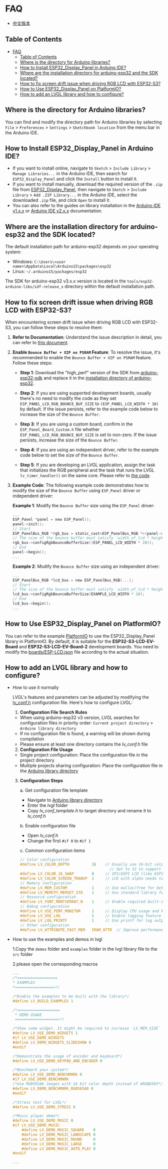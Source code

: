 # FAQ

* [中文版本](./FAQ_CN.md)

## Table of Contents

- [FAQ](#faq)
  - [Table of Contents](#table-of-contents)
  - [Where is the directory for Arduino libraries?](#where-is-the-directory-for-arduino-libraries)
  - [How to Install ESP32\_Display\_Panel in Arduino IDE?](#how-to-install-esp32_display_panel-in-arduino-ide)
  - [Where are the installation directory for arduino-esp32 and the SDK located?](#where-are-the-installation-directory-for-arduino-esp32-and-the-sdk-located)
  - [How to fix screen drift issue when driving RGB LCD with ESP32-S3?](#how-to-fix-screen-drift-issue-when-driving-rgb-lcd-with-esp32-s3)
  - [How to Use ESP32\_Display\_Panel on PlatformIO?](#how-to-use-esp32_display_panel-on-platformio)
  - [How to add an LVGL library and how to configure?](#How-to-add-an-LVGL-library-and-how-to-configure)

## Where is the directory for Arduino libraries?

You can find and modify the directory path for Arduino libraries by selecting `File` > `Preferences` > `Settings` > `Sketchbook location` from the menu bar in the Arduino IDE.

## How to Install ESP32_Display_Panel in Arduino IDE?

- If you want to install online, navigate to `Sketch` > `Include Library` > `Manage Libraries...` in the Arduino IDE, then search for `ESP32_Display_Panel` and click the `Install` button to install it.
- If you want to install manually, download the required version of the `.zip` file from [ESP32_Display_Panel](https://github.com/esp-arduino-libs/ESP32_Display_Panel), then navigate to `Sketch` > `Include Library` > `Add .ZIP Library...` in the Arduino IDE, select the downloaded `.zip` file, and click `Open` to install it.
- You can also refer to the guides on library installation in the [Arduino IDE v1.x.x](https://docs.arduino.cc/software/ide-v1/tutorials/installing-libraries) or [Arduino IDE v2.x.x](https://docs.arduino.cc/software/ide-v2/tutorials/ide-v2-installing-a-library) documentation.

## Where are the installation directory for arduino-esp32 and the SDK located?

The default installation path for arduino-esp32 depends on your operating system:

- Windows: `C:\Users\<user name>\AppData\Local\Arduino15\packages\esp32`
- Linux: `~/.arduino15/packages/esp32`

The SDK for arduino-esp32 v3.x.x version is located in the `tools/esp32-arduino-libs/idf-release_x` directory within the default installation path.

## How to fix screen drift issue when driving RGB LCD with ESP32-S3?

When encountering screen drift issue when driving RGB LCD with ESP32-S3, you can follow these steps to resolve them:

1. **Refer to Documentation**: Understand the issue description in detail, you can refer to [this document](https://docs.espressif.com/projects/esp-faq/en/latest/software-framework/peripherals/lcd.html#why-do-i-get-drift-overall-drift-of-the-display-when-esp32-s3-is-driving-an-rgb-lcd-screen).

2. **Enable `Bounce Buffer + XIP on PSRAM` Feature**: To resolve the issue, it's recommended to enable the `Bounce Buffer + XIP on PSRAM` feature. Follow these steps:

   - **Step 1**: Download the "high_perf" version of the SDK from [arduino-esp32-sdk](https://github.com/esp-arduino-libs/arduino-esp32-sdk) and replace it in the [installation directory of arduino-esp32](#where-are-the-installation-directory-for-arduino-esp32-and-the-sdk-located).

   - **Step 2**: If you are using supported development boards, usually there's no need to modify the code as they set `ESP_PANEL_LCD_RGB_BOUNCE_BUF_SIZE` to `(ESP_PANEL_LCD_WIDTH * 10)` by default. If the issue persists, refer to the example code below to increase the size of the `Bounce Buffer`.

   - **Step 3**: If you are using a custom board, confirm in the `ESP_Panel_Board_Custom.h` file whether `ESP_PANEL_LCD_RGB_BOUNCE_BUF_SIZE` is set to non-zero. If the issue persists, increase the size of the `Bounce Buffer`.

   - **Step 4**: If you are using an independent driver, refer to the example code below to set the size of the `Bounce Buffer`.

   - **Step 5**: If you are developing an LVGL application, assign the task that initializes the RGB peripheral and the task that runs the LVGL `lv_timer_handler()` on the same core. Please refer to [the code](../examples/LVGL/v8/Porting/lvgl_port_v8.h#L53).

3. **Example Code**: The following example code demonstrates how to modify the size of the `Bounce Buffer` using `ESP_Panel` driver or independent driver:

   **Example 1**: Modify the `Bounce Buffer` size using the `ESP_Panel` driver:

    ```c
    ...
    ESP_Panel *panel = new ESP_Panel();
    panel->init();
    // Start
    ESP_PanelBus_RGB *rgb_bus = static_cast<ESP_PanelBus_RGB *>(panel->getLcd()->getBus());
    // The size of the bounce buffer must satisfy `width_of_lcd * height_of_lcd = size_of_buffer * N`, where N is an even number.
    rgb_bus->configRgbBounceBufferSize((ESP_PANEL_LCD_WIDTH * 20));
    // End
    panel->begin();
    ...
    ```

   **Example 2**: Modify the `Bounce Buffer` size using an independent driver:

    ```c
    ...
    ESP_PanelBus_RGB *lcd_bus = new ESP_PanelBus_RGB(...);
    // Start
    // The size of the bounce buffer must satisfy `width_of_lcd * height_of_lcd = size_of_buffer * N`, where N is an even number.
    lcd_bus->configRgbBounceBufferSize(EXAMPLE_LCD_WIDTH * 10);
    // End
    lcd_bus->begin();
    ...
    ```

## How to Use ESP32_Display_Panel on PlatformIO?

You can refer to the example [PlatformIO](../examples/PlatformIO/) to use the ESP32_Display_Panel library in PlatformIO. By default, it is suitable for the **ESP32-S3-LCD-EV-Board** and **ESP32-S3-LCD-EV-Board-2** development boards. You need to modify the [boards/ESP-LCD.json](../examples/PlatformIO/boards/ESP-LCD.json) file according to the actual situation.

## How to add an LVGL library and how to configure?
* How to use it normally

  LVGL's features and parameters can be adjusted by modifying the [lv_conf.h](../../template_files/lv_conf.h) configuration file. Here's how to configure LVGL:

  1. **Configuration File Search Rules**

  - When using arduino-esp32 v3 version, LVGL searches for configuration files in priority order: `Current project directory` > `Arduino library directory`
  - If no configuration file is found, a warning will be shown during compilation
  - Please ensure at least one directory contains the *lv_conf.h* file

  2. **Configuration File Usage**

  - Single project configuration: Place the configuration file in the project directory
  - Multiple projects sharing configuration: Place the configuration file in the [Arduino library directory](#where-is-the-arduino-library-directory)

  3. **Configuration Steps**
  
      a. Get configuration file template
  
      - Navigate to [Arduino library directory](#where-is-the-arduino-library-directory)
      - Enter the *lvgl* folder
      - Copy *lv_conf_template.h* to target directory and rename it to *lv_conf.h*
  
      b. Enable configuration file
  
      - Open *lv_conf.h*
      - Change the first `#if 0` to `#if 1`
  
      c. Common configuration items
  
        ```c
        // Color configuration
        #define LV_COLOR_DEPTH          16    // Usually use 16-bit color depth (RGB565)
                                                // Set to 32 to support 24-bit color depth with alpha (ARGB8888)
        #define LV_COLOR_16_SWAP        0     // SPI/QSPI LCD (like ESP32-C3-LCDkit) needs to set to 1
        #define LV_COLOR_SCREEN_TRANSP  1     // LCD with alpha needs to set to 1
        // Memory configuration
        #define LV_MEM_CUSTOM           1     // Use malloc/free for better performance
        #define LV_MEMCPY_MEMSET_STD    1     // Use standard library functions
        // Resource configuration
        #define LV_FONT_MONTSERRAT_N    1     // Enable required built-in fonts (replace N with font size)
        // Debug configuration
        #define LV_USE_PERF_MONITOR     1     // Display CPU usage and FPS
        #define LV_USE_LOG              1     // Enable logging feature
        #define LV_LOG_PRINTF           1     // Use printf for log output
        // Other configuration
        #define LV_ATTRIBUTE_FAST_MEM   IRAM_ATTR  // Improve performance but will use more SRAM
        ```
  
* How to use the examples and demos in lvgl

  1.Copy the `demos` folder and `examples` folder in the lvgl library file to the `src` folder
  
  2.please open the corresponding macros
  ```c
  ...
  /*==================
  * EXAMPLES
  *==================*/
  
  /*Enable the examples to be built with the library*/
  #define LV_BUILD_EXAMPLES 1
  
  /*===================
   * DEMO USAGE
   ====================*/
  
  /*Show some widget. It might be required to increase `LV_MEM_SIZE` */
  #define LV_USE_DEMO_WIDGETS 1
  #if LV_USE_DEMO_WIDGETS
  #define LV_DEMO_WIDGETS_SLIDESHOW 0
  #endif
  
  /*Demonstrate the usage of encoder and keyboard*/
  #define LV_USE_DEMO_KEYPAD_AND_ENCODER 0
  
  /*Benchmark your system*/
  #define LV_USE_DEMO_BENCHMARK 0
  #if LV_USE_DEMO_BENCHMARK
  /*Use RGB565A8 images with 16 bit color depth instead of ARGB8565*/
  #define LV_DEMO_BENCHMARK_RGB565A8 0
  #endif
  
  /*Stress test for LVGL*/
  #define LV_USE_DEMO_STRESS 0
  
  /*Music player demo*/
  #define LV_USE_DEMO_MUSIC 0
  #if LV_USE_DEMO_MUSIC
      #define LV_DEMO_MUSIC_SQUARE    0
      #define LV_DEMO_MUSIC_LANDSCAPE 0
      #define LV_DEMO_MUSIC_ROUND     0
      #define LV_DEMO_MUSIC_LARGE     0
      #define LV_DEMO_MUSIC_AUTO_PLAY 0
  #endif

  ...
  ```
